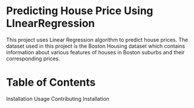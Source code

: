 # Predicting House Price Using LInearRegression
This project uses Linear Regression algorithm to predict house prices. The dataset used in this project is the Boston Housing dataset which contains information about various features of houses in Boston suburbs and their corresponding prices.

# Table of Contents
Installation
Usage
Contributing
Installation
